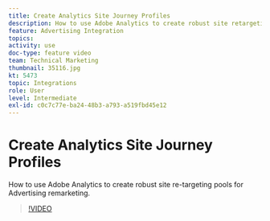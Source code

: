 ```yaml
---
title: Create Analytics Site Journey Profiles
description: How to use Adobe Analytics to create robust site retargeting pools for Advertising Cloud remarketing.
feature: Advertising Integration
topics: 
activity: use
doc-type: feature video
team: Technical Marketing
thumbnail: 35116.jpg
kt: 5473
topic: Integrations
role: User
level: Intermediate
exl-id: c0c7c77e-ba24-48b3-a793-a519fbd45e12
---
```

# Create Analytics Site Journey Profiles

How to use Adobe Analytics to create robust site re-targeting pools for Advertising remarketing.

>[!VIDEO](https://video.tv.adobe.com/v/35116/?quality=12&learn=on)
